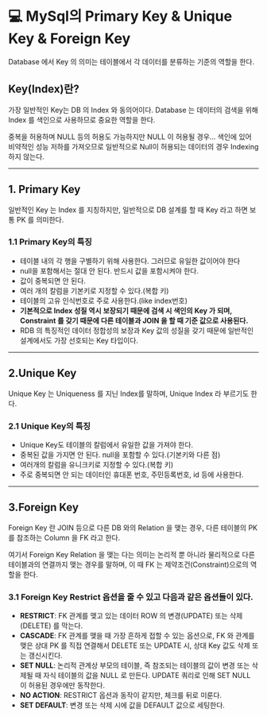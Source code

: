 # 💻 MySql의 Primary Key & Unique Key & Foreign Key

Database 에서 Key 의 의미는 테이블에서 각 데이터를 분류하는 기준의 역할을 한다.

## Key(Index)란?

가장 일반적인 Key는 DB 의 Index 와 동의어이다. Database 는 데이터의 검색을 위해 Index 를 색인으로 사용하므로 중요한 역할을 한다.

중복을 허용하며 NULL 등의 허용도 가능하지만 NULL 이 허용될 경우... 색인에 있어 비약적인 성능 저하를 가져오므로 일반적으로 Null이 허용되는 데이터의 경우 Indexing 하지 않는다.

___

## 1. Primary Key
일반적인 Key 는 Index 를 지칭하지만, 일반적으로 DB 설계를 할 때 Key 라고 하면 보통 PK 를 의미한다.

### 1.1 Primary Key의 특징
- 테이블 내의 각 행을 구별하기 위해 사용한다. 그러므로 유일한 값이어야 한다
- null을 포함해서는 절대 안 된다. 반드시 값을 포함시켜야 한다.
- 값이 중복되면 안 된다.
- 여러 개의 칼럼을 기본키로 지정할 수 있다.(복합 키)
- 테이블의 고유 인식번호로 주로 사용한다.(like  index번호)
- **기본적으로 Index 성질 역시 보장되기 때문에 검색 시 색인의 Key 가 되며, Constraint 를 갖기 때문에 다른 테이블과 JOIN 을 할 때 기준 값으로 사용된다.**
-  RDB 의 특징적인 데이터 정합성의 보장과 Key 값의 성질을 갖기 때문에 일반적인 설계에서도 가장 선호되는 Key 타입이다.
___
 

## 2.Unique Key
Unique Key 는 Uniqueness 를 지닌 Index를 말하며, Unique Index 라 부르기도 한다.

### 2.1 Unique Key의 특징
- Unique Key도 테이블의 칼럼에서 유일한 값을 가져야 한다.
- 중복된 값을 가지면 안 된다. null을 포함할 수 있다.(기본키와 다른 점)
- 여러개의 칼럼을 유니크키로 지정할 수 있다.(복합 키)
- 주로 중복되면 안 되는 데이터인 휴대폰 번호, 주민등록번호, id 등에 사용한다.

___

## 3.Foreign Key
Foreign Key 란 JOIN 등으로 다른 DB 와의 Relation 을 맺는 경우, 다른 테이블의 PK를 참조하는 Column 을 FK 라고 한다.

여기서 Foreign Key Relation 을 맺는 다는 의미는 논리적 뿐 아니라 물리적으로 다른 테이블과의 연결까지 맺는 경우를 말하며, 이 때 FK 는 제약조건(Constraint)으로의 역할을 한다.

### 3.1  Foreign Key Restrict 옵션을 줄 수 있고 다음과 같은 옵션들이 있다.
  - **RESTRICT**: FK 관계를 맺고 있는 데이터 ROW 의 변경(UPDATE) 또는 삭제(DELETE) 를 막는다.
  - **CASCADE**: FK 관계를 맺을 때 가장 흔하게 접할 수 있는 옵션으로, FK 와 관계를 맺은 상대 PK 를 직접 연결해서 DELETE 또는 UPDATE 시, 상대 Key 값도 삭제 또는 갱신시킨다.  
  - **SET NULL**: 논리적 관계상 부모의 테이블, 즉 참조되는 테이블의 값이 변경 또는 삭제될 때 자식 테이블의 값을 NULL 로 만든다. UPDATE 쿼리로 인해 SET NULL 이 허용된 경우에만 동작한다.
  - **NO ACTION**: RESTRICT 옵션과 동작이 같지만, 체크를 뒤로 미룬다.
  - **SET DEFAULT**: 변경 또는 삭제 시에 값을 DEFAULT 값으로 세팅한다.

